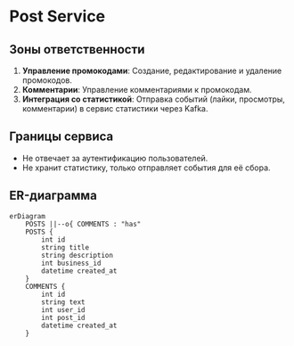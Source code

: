 # Post Service

## Зоны ответственности
1. **Управление промокодами**: Создание, редактирование и удаление промокодов.
2. **Комментарии**: Управление комментариями к промокодам.
3. **Интеграция со статистикой**: Отправка событий (лайки, просмотры, комментарии) в сервис статистики через Kafka.

## Границы сервиса
- Не отвечает за аутентификацию пользователей.
- Не хранит статистику, только отправляет события для её сбора.

## ER-диаграмма

```mermaid
erDiagram
    POSTS ||--o{ COMMENTS : "has"
    POSTS {
        int id
        string title
        string description
        int business_id
        datetime created_at
    }
    COMMENTS {
        int id
        string text
        int user_id
        int post_id
        datetime created_at
    }
